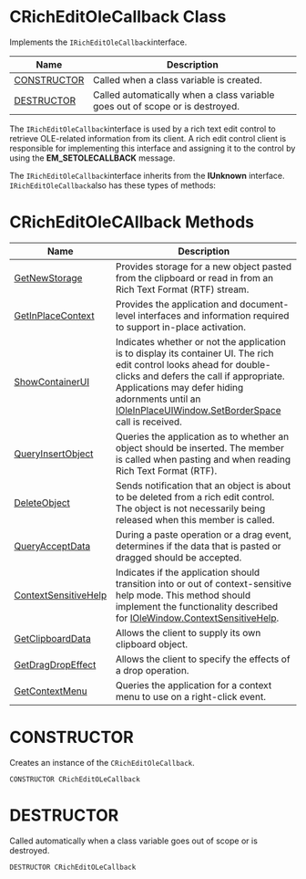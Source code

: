 # CRichEditOleCallback Class

Implements the `IRichEditOleCallback`interface.

| Name       | Description |
| ---------- | ----------- |
| [CONSTRUCTOR](#CONSTRUCTOR) | Called when a class variable is created. |
| [DESTRUCTOR](#DESTRUCTOR) | Called automatically when a class variable goes out of scope or is destroyed. |

The `IRichEditOleCallback`interface is used by a rich text edit control to retrieve OLE-related information from its client. A rich edit control client is responsible for implementing this interface and assigning it to the control by using the **EM_SETOLECALLBACK** message.

The `IRichEditOleCallback`interface inherits from the **IUnknown** interface. `IRichEditOleCallback`also has these types of methods:

# CRichEditOleCAllback Methods

| Name       | Description |
| ---------- | ----------- |
| [GetNewStorage](#GetNewStorage) | Provides storage for a new object pasted from the clipboard or read in from an Rich Text Format (RTF) stream. |
| [GetInPlaceContext](#GetInPlaceContext) | Provides the application and document-level interfaces and information required to support in-place activation. |
| [ShowContainerUI](#ShowContainerUI) | Indicates whether or not the application is to display its container UI. The rich edit control looks ahead for double-clicks and defers the call if appropriate. Applications may defer hiding adornments until an [IOleInPlaceUIWindow.SetBorderSpace](https://learn.microsoft.com/en-us/windows/win32/api/oleidl/nf-oleidl-ioleinplaceuiwindow-setborderspace) call is received. |
| [QueryInsertObject](#QueryInsertObject) | Queries the application as to whether an object should be inserted. The member is called when pasting and when reading Rich Text Format (RTF). |
| [DeleteObject](#DeleteObject) | Sends notification that an object is about to be deleted from a rich edit control. The object is not necessarily being released when this member is called. |
| [QueryAcceptData](#QueryAcceptData) | During a paste operation or a drag event, determines if the data that is pasted or dragged should be accepted. |
| [ContextSensitiveHelp](#ContextSensitiveHelp) | Indicates if the application should transition into or out of context-sensitive help mode. This method should implement the functionality described for [IOleWindow.ContextSensitiveHelp](https://learn.microsoft.com/en-us/windows/win32/api/oleidl/nf-oleidl-iolewindow-contextsensitivehelp). |
| [GetClipboardData](#GetClipboardData) | Allows the client to supply its own clipboard object. |
| [GetDragDropEffect](#GetDragDropEffect) | Allows the client to specify the effects of a drop operation. |
| [GetContextMenu](#GetContextMenu) | Queries the application for a context menu to use on a right-click event. |

# <a name="CONSTRUCTOR"></a>CONSTRUCTOR

Creates an instance of the `CRichEditOleCallback`.

```
CONSTRUCTOR CRichEditOLeCallback
```

# <a name="DESTRUCTOR"></a>DESTRUCTOR

Called automatically when a class variable goes out of scope or is destroyed.
```
DESTRUCTOR CRichEditOLeCallback
```
